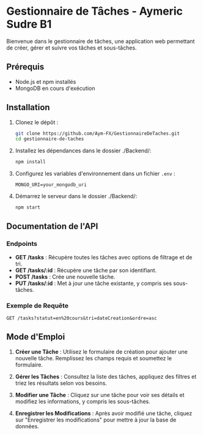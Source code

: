# Gestionnaire de Tâches - Aymeric Sudre B1

Bienvenue dans le gestionnaire de tâches, une application web permettant de créer, gérer et suivre vos tâches et sous-tâches.

## Prérequis

- Node.js et npm installés
- MongoDB en cours d'exécution

## Installation

1. Clonez le dépôt :
   ```bash
   git clone https://github.com/Aym-FX/GestionnaireDeTaches.git
   cd gestionnaire-de-taches
   ```

2. Installez les dépendances dans le dossier ./Backend/:
   ```bash
   npm install
   ```

3. Configurez les variables d'environnement dans un fichier `.env` :
   ```
   MONGO_URI=your_mongodb_uri
   ```

4. Démarrez le serveur dans le dossier ./Backend/:
   ```bash
   npm start
   ```

## Documentation de l'API

### Endpoints

- **GET /tasks** : Récupère toutes les tâches avec options de filtrage et de tri.
- **GET /tasks/:id** : Récupère une tâche par son identifiant.
- **POST /tasks** : Crée une nouvelle tâche.
- **PUT /tasks/:id** : Met à jour une tâche existante, y compris ses sous-tâches.

### Exemple de Requête

```http
GET /tasks?statut=en%20cours&tri=dateCreation&ordre=asc
```

## Mode d'Emploi

1. **Créer une Tâche** : Utilisez le formulaire de création pour ajouter une nouvelle tâche. Remplissez les champs requis et soumettez le formulaire.

2. **Gérer les Tâches** : Consultez la liste des tâches, appliquez des filtres et triez les résultats selon vos besoins.

3. **Modifier une Tâche** : Cliquez sur une tâche pour voir ses détails et modifiez les informations, y compris les sous-tâches.

4. **Enregistrer les Modifications** : Après avoir modifié une tâche, cliquez sur "Enregistrer les modifications" pour mettre à jour la base de données.
